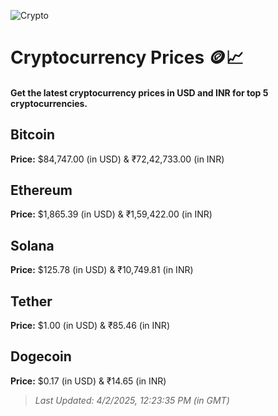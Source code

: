 
![Crypto](https://www.techguide.com.au/wp-content/uploads/2020/11/crypto3.jpeg)

# Cryptocurrency Prices 🪙📈

#### Get the latest cryptocurrency prices in USD and INR for top 5 cryptocurrencies.

## Bitcoin

**Price:** $84,747.00 (in USD) & ₹72,42,733.00 (in INR)

## Ethereum

**Price:** $1,865.39 (in USD) & ₹1,59,422.00 (in INR)

## Solana

**Price:** $125.78 (in USD) & ₹10,749.81 (in INR)

## Tether

**Price:** $1.00 (in USD) & ₹85.46 (in INR)

## Dogecoin

**Price:** $0.17 (in USD) & ₹14.65 (in INR)

> _Last Updated: 4/2/2025, 12:23:35 PM (in GMT)_
